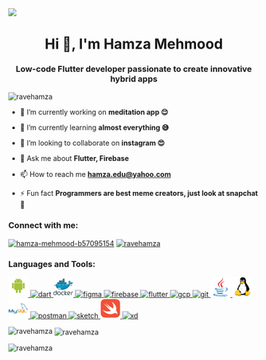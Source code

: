 <p>
  <a href="https://i2.wp.com/ayusch.com/wp-content/uploads/2018/09/widgets_everywhere.png"><img align='center' src="https://i2.wp.com/ayusch.com/wp-content/uploads/2018/09/widgets_everywhere.png"></a>
</p>

<h1 align="center">Hi 👋, I'm Hamza Mehmood</h1>
<h3 align="center">Low-code Flutter developer passionate to create innovative hybrid apps</h3>

<p align="left"> <img src="https://komarev.com/ghpvc/?username=ravehamza&label=Profile%20views&color=0e75b6&style=flat" alt="ravehamza" /> </p>

- 🔭 I’m currently working on **meditation app 😌**

- 🌱 I’m currently learning **almost everything 😅**

- 👯 I’m looking to collaborate on **instagram 😍**

- 💬 Ask me about **Flutter, Firebase**

- 📫 How to reach me **hamza.edu@yahoo.com**

- ⚡ Fun fact **Programmers are best meme creators, just look at snapchat 🤣**

<h3 align="left">Connect with me:</h3>
<p align="left">
<a href="https://linkedin.com/in/hamza-mehmood-b57095154" target="blank"><img align="center" src="https://raw.githubusercontent.com/rahuldkjain/github-profile-readme-generator/master/src/images/icons/Social/linked-in-alt.svg" alt="hamza-mehmood-b57095154" height="30" width="40" /></a>
<a href="https://instagram.com/ravehamza" target="blank"><img align="center" src="https://raw.githubusercontent.com/rahuldkjain/github-profile-readme-generator/master/src/images/icons/Social/instagram.svg" alt="ravehamza" height="30" width="40" /></a>
</p>

<h3 align="left">Languages and Tools:</h3>
<p align="left"> <a href="https://developer.android.com" target="_blank"> <img src="https://raw.githubusercontent.com/devicons/devicon/master/icons/android/android-original-wordmark.svg" alt="android" width="40" height="40"/> </a> <a href="https://dart.dev" target="_blank"> <img src="https://www.vectorlogo.zone/logos/dartlang/dartlang-icon.svg" alt="dart" width="40" height="40"/> </a> <a href="https://www.docker.com/" target="_blank"> <img src="https://raw.githubusercontent.com/devicons/devicon/master/icons/docker/docker-original-wordmark.svg" alt="docker" width="40" height="40"/> </a> <a href="https://www.figma.com/" target="_blank"> <img src="https://www.vectorlogo.zone/logos/figma/figma-icon.svg" alt="figma" width="40" height="40"/> </a> <a href="https://firebase.google.com/" target="_blank"> <img src="https://www.vectorlogo.zone/logos/firebase/firebase-icon.svg" alt="firebase" width="40" height="40"/> </a> <a href="https://flutter.dev" target="_blank"> <img src="https://www.vectorlogo.zone/logos/flutterio/flutterio-icon.svg" alt="flutter" width="40" height="40"/> </a> <a href="https://cloud.google.com" target="_blank"> <img src="https://www.vectorlogo.zone/logos/google_cloud/google_cloud-icon.svg" alt="gcp" width="40" height="40"/> </a> <a href="https://git-scm.com/" target="_blank"> <img src="https://www.vectorlogo.zone/logos/git-scm/git-scm-icon.svg" alt="git" width="40" height="40"/> </a> <a href="https://www.java.com" target="_blank"> <img src="https://raw.githubusercontent.com/devicons/devicon/master/icons/java/java-original.svg" alt="java" width="40" height="40"/> </a> <a href="https://www.linux.org/" target="_blank"> <img src="https://raw.githubusercontent.com/devicons/devicon/master/icons/linux/linux-original.svg" alt="linux" width="40" height="40"/> </a> <a href="https://www.mysql.com/" target="_blank"> <img src="https://raw.githubusercontent.com/devicons/devicon/master/icons/mysql/mysql-original-wordmark.svg" alt="mysql" width="40" height="40"/> </a> <a href="https://postman.com" target="_blank"> <img src="https://www.vectorlogo.zone/logos/getpostman/getpostman-icon.svg" alt="postman" width="40" height="40"/> </a> <a href="https://www.sketch.com/" target="_blank"> <img src="https://www.vectorlogo.zone/logos/sketchapp/sketchapp-icon.svg" alt="sketch" width="40" height="40"/> </a> <a href="https://developer.apple.com/swift/" target="_blank"> <img src="https://raw.githubusercontent.com/devicons/devicon/master/icons/swift/swift-original.svg" alt="swift" width="40" height="40"/> </a> <a href="https://www.adobe.com/products/xd.html" target="_blank"> <img src="https://cdn.worldvectorlogo.com/logos/adobe-xd.svg" alt="xd" width="40" height="40"/> </a> </p>

<p><img align="left" src="https://github-readme-stats.vercel.app/api/top-langs?username=ravehamza&show_icons=true&locale=en&layout=compact" alt="ravehamza" /></p>

<p>&nbsp;<img align="center" src="https://github-readme-stats.vercel.app/api?username=ravehamza&show_icons=true&locale=en" alt="ravehamza" /></p>

<p><img align="center" src="https://github-readme-streak-stats.herokuapp.com/?user=ravehamza&" alt="ravehamza" /></p>
